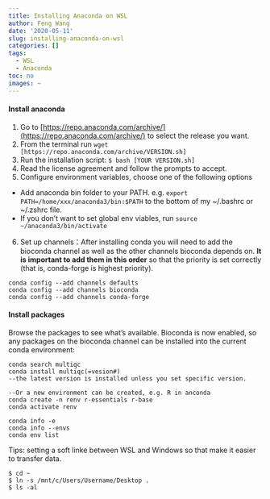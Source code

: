 ```yaml
---
title: Installing Anaconda on WSL
author: Feng Wang
date: '2020-05-11'
slug: installing-anaconda-on-wsl
categories: []
tags:
  - WSL
  - Anaconda
toc: no
images: ~
---
```


#### Install anaconda

1. Go to [https://repo.anaconda.com/archive/](https://repo.anaconda.com/archive/) to select the release you want. 
2. From the terminal run `wget [https://repo.anaconda.com/archive/VERSION.sh]`
3. Run the installation script: `$ bash [YOUR VERSION.sh]` 
4. Read the license agreement and follow the prompts to accept. 
5. Configure environment variables, choose one of the following options

  - Add anaconda bin folder to your PATH. e.g. `export PATH=/home/xxx/anaconda3/bin:$PATH` to the bottom of my ~/.bashrc or ~/.zshrc file. 
  - If you don’t want to set global env viables, run `source ~/anaconda3/bin/activate` 

6. Set up channels：After installing conda you will need to add the bioconda channel as well as the other channels bioconda depends on. **It is important to add them in this order** so that the priority is set correctly (that is, conda-forge is highest priority).

```shell
conda config --add channels defaults
conda config --add channels bioconda
conda config --add channels conda-forge
```

#### Install packages

Browse the packages to see what’s available. Bioconda is now enabled, so any packages on the bioconda channel can be installed into the current conda environment:

```shell
conda search multiqc
conda install multiqc(=vesion#)  
--the latest version is installed unless you set specific version.

--Or a new environment can be created, e.g. R in anconda
conda create -n renv r-essentials r-base
conda activate renv

conda info -e
conda info --envs
conda env list
```

Tips: setting a soft linke between WSL and Windows so that make it easier to transfer data. 

```shel
$ cd ~
$ ln -s /mnt/c/Users/Username/Desktop .
$ ls -al
```



